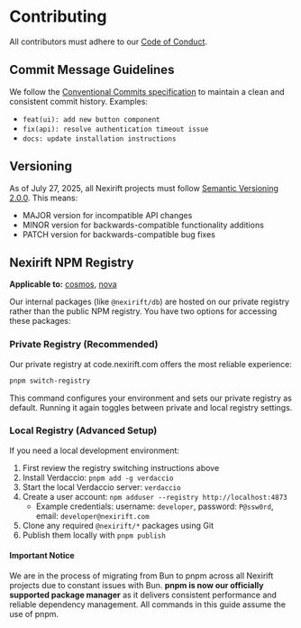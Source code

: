 # Contributing

All contributors must adhere to our [Code of Conduct](https://github.com/Nexirift/.github/blob/main/contributing/CODE_OF_CONDUCT.md).

## Commit Message Guidelines

We follow the [Conventional Commits specification](https://www.conventionalcommits.org/en/v1.0.0) to maintain a clean and consistent commit history. Examples:
- `feat(ui): add new button component`
- `fix(api): resolve authentication timeout issue`
- `docs: update installation instructions`

## Versioning

As of July 27, 2025, all Nexirift projects must follow [Semantic Versioning 2.0.0](https://semver.org/). This means:
- MAJOR version for incompatible API changes
- MINOR version for backwards-compatible functionality additions
- PATCH version for backwards-compatible bug fixes

## Nexirift NPM Registry

**Applicable to:** [cosmos](https://github.com/Nexirift/cosmos), [nova](https://github.com/Nexirift/nova)

Our internal packages (like `@nexirift/db`) are hosted on our private registry rather than the public NPM registry. You have two options for accessing these packages:

### Private Registry (Recommended)
Our private registry at code.nexirift.com offers the most reliable experience:

```bash
pnpm switch-registry
```

This command configures your environment and sets our private registry as default. Running it again toggles between private and local registry settings.

### Local Registry (Advanced Setup)
If you need a local development environment:

1. First review the registry switching instructions above
2. Install Verdaccio: `pnpm add -g verdaccio`
3. Start the local Verdaccio server: `verdaccio`
4. Create a user account: `npm adduser --registry http://localhost:4873`
   - Example credentials: username: `developer`, password: `P@ssw0rd`, email: `developer@nexirift.com`
5. Clone any required `@nexirift/*` packages using Git
6. Publish them locally with `pnpm publish`

#### Important Notice

We are in the process of migrating from Bun to pnpm across all Nexirift projects due to constant issues with Bun. **pnpm is now our officially supported package manager** as it delivers consistent performance and reliable dependency management. All commands in this guide assume the use of pnpm.
